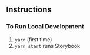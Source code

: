 ## Instructions

### To Run Local Development

1. `yarn` (first time)
2. `yarn start` runs Storybook
